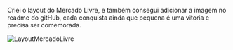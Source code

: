 Criei o layout do Mercado Livre, e também consegui adicionar a imagem no readme do gitHub, cada conquista ainda que pequena é uma vitoria e precisa ser comemorada.

![LayoutMercadoLivre](https://github.com/araujofran/Modulo7_CursoDevAndroidStudio/assets/110460979/ebb948ac-319f-450f-861a-afa84ff59fec)
